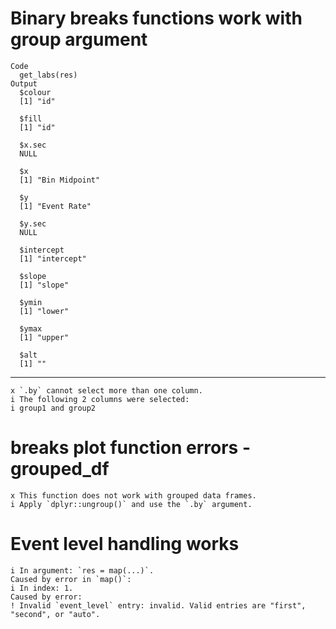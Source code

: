 # Binary breaks functions work with group argument

    Code
      get_labs(res)
    Output
      $colour
      [1] "id"
      
      $fill
      [1] "id"
      
      $x.sec
      NULL
      
      $x
      [1] "Bin Midpoint"
      
      $y
      [1] "Event Rate"
      
      $y.sec
      NULL
      
      $intercept
      [1] "intercept"
      
      $slope
      [1] "slope"
      
      $ymin
      [1] "lower"
      
      $ymax
      [1] "upper"
      
      $alt
      [1] ""
      

---

    x `.by` cannot select more than one column.
    i The following 2 columns were selected:
    i group1 and group2

# breaks plot function errors - grouped_df

    x This function does not work with grouped data frames.
    i Apply `dplyr::ungroup()` and use the `.by` argument.

# Event level handling works

    i In argument: `res = map(...)`.
    Caused by error in `map()`:
    i In index: 1.
    Caused by error:
    ! Invalid `event_level` entry: invalid. Valid entries are "first", "second", or "auto".


